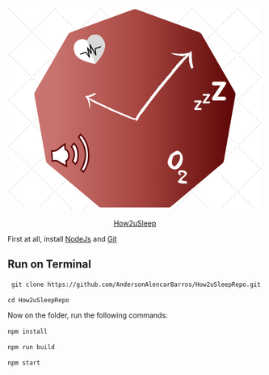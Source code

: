 
<p align="center">
    <img src="./icone.png"><br/>
</p>

<p align="center">
  <a href="https://andersonalencarbarros.github.io/How2uSleepRepo/">How2uSleep</a>
</p>

First at all, install [NodeJs](https://nodejs.org/en) and [Git](https://git-scm.com/)

## Run on Terminal
``` git clone https://github.com/AndersonAlencarBarros/How2uSleepRepo.git```

```cd How2uSleepRepo```

Now on the folder, run the following commands:

```npm install```

```npm run build```

```npm start```
